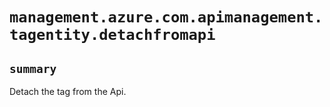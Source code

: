 # `management.azure.com.apimanagement.tagentity.detachfromapi`

## `summary`
Detach the tag from the Api.


